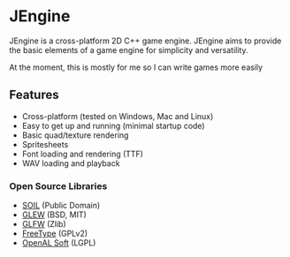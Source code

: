 # JEngine

JEngine is a cross-platform 2D C++ game engine. JEngine aims to provide the basic
elements of a game engine for simplicity and versatility.

At the moment, this is mostly for me so I can write games more easily

## Features

* Cross-platform (tested on Windows, Mac and Linux)
* Easy to get up and running (minimal startup code)
* Basic quad/texture rendering
* Spritesheets
* Font loading and rendering (TTF)
* WAV loading and playback

### Open Source Libraries

* [SOIL](https://www.lonesock.net/soil.html) (Public Domain)
* [GLEW](http://glew.sourceforge.net/) (BSD, MIT)
* [GLFW](https://glfw.org) (Zlib)
* [FreeType](https://www.freetype.org) (GPLv2)
* [OpenAL Soft](https://github.com/kcat/openal-soft) (LGPL)